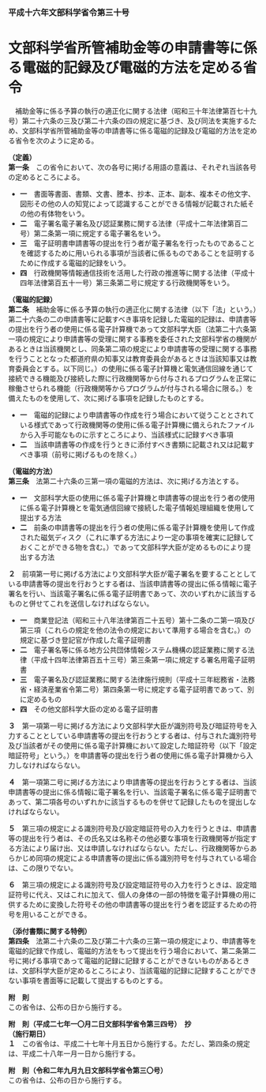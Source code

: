 ### 平成十六年文部科学省令第三十号  
# 文部科学省所管補助金等の申請書等に係る電磁的記録及び電磁的方法を定める省令  
　補助金等に係る予算の執行の適正化に関する法律（昭和三十年法律第百七十九号）第二十六条の三及び第二十六条の四の規定に基づき、及び同法を実施するため、文部科学省所管補助金等の申請書等に係る電磁的記録及び電磁的方法を定める省令を次のように定める。  
  
**（定義）**  
**第一条**　この省令において、次の各号に掲げる用語の意義は、それぞれ当該各号の定めるところによる。  
* **一**　書面等書面、書類、文書、謄本、抄本、正本、副本、複本その他文字、図形その他の人の知覚によって認識することができる情報が記載された紙その他の有体物をいう。  
* **二**　電子署名電子署名及び認証業務に関する法律（平成十二年法律第百二号）第二条第一項に規定する電子署名をいう。  
* **三**　電子証明書申請書等の提出を行う者が電子署名を行ったものであることを確認するために用いられる事項が当該者に係るものであることを証明するために作成する電磁的記録をいう。  
* **四**　行政機関等情報通信技術を活用した行政の推進等に関する法律（平成十四年法律第百五十一号）第三条第二号に規定する行政機関等をいう。  
  
**（電磁的記録）**  
**第二条**　補助金等に係る予算の執行の適正化に関する法律（以下「法」という。）第二十六条の二の申請書等に記載すべき事項を記録した電磁的記録は、申請書等の提出を行う者の使用に係る電子計算機であって文部科学大臣（法第二十六条第一項の規定により申請書等の受理に関する事務を委任された文部科学省の機関があるときは当該機関とし、同条第二項の規定により申請書等の受理に関する事務を行うこととなった都道府県の知事又は教育委員会があるときは当該知事又は教育委員会とする。以下同じ。）の使用に係る電子計算機と電気通信回線を通じて接続できる機能及び接続した際に行政機関等から付与されるプログラムを正常に稼働させられる機能（行政機関等からプログラムが付与される場合に限る。）を備えたものを使用して、次に掲げる事項を記録したものとする。  
* **一**　電磁的記録により申請書等の作成を行う場合において従うこととされている様式であって行政機関等の使用に係る電子計算機に備えられたファイルから入手可能なものに示すところにより、当該様式に記録すべき事項  
* **二**　当該申請書等の作成を行うときに添付すべき書類に記載され又は記載すべき事項（前号に掲げるものを除く。）  
  
**（電磁的方法）**  
**第三条**　法第二十六条の三第一項の電磁的方法は、次に掲げる方法とする。  
* **一**　文部科学大臣の使用に係る電子計算機と申請書等の提出を行う者の使用に係る電子計算機とを電気通信回線で接続した電子情報処理組織を使用して提出する方法  
* **二**　前条の申請書等の提出を行う者の使用に係る電子計算機を使用して作成された磁気ディスク（これに準ずる方法により一定の事項を確実に記録しておくことができる物を含む。）であって文部科学大臣が定めるものにより提出する方法  
  
**２**　前項第一号に掲げる方法により文部科学大臣が電子署名を要することとしている申請書等の提出を行おうとする者は、当該申請書等の提出に係る情報に電子署名を行い、当該電子署名に係る電子証明書であって、次のいずれかに該当するものと併せてこれを送信しなければならない。  
* **一**　商業登記法（昭和三十八年法律第百二十五号）第十二条の二第一項及び第三項（これらの規定を他の法令の規定において準用する場合を含む。）の規定に基づき登記官が作成した電子証明書  
* **二**　電子署名等に係る地方公共団体情報システム機構の認証業務に関する法律（平成十四年法律第百五十三号）第三条第一項に規定する署名用電子証明書  
* **三**　電子署名及び認証業務に関する法律施行規則（平成十三年総務省・法務省・経済産業省令第二号）第四条第一号に規定する電子証明書であって、別に定めるもの  
* **四**　その他文部科学大臣の定める電子証明書  
  
**３**　第一項第一号に掲げる方法により文部科学大臣が識別符号及び暗証符号を入力することとしている申請書等の提出を行おうとする者は、付与された識別符号及び当該者がその使用に係る電子計算機において設定した暗証符号（以下「設定暗証符号」という。）を申請書等の提出を行う者の使用に係る電子計算機から入力しなければならない。  
  
**４**　第一項第二号に掲げる方法により申請書等の提出を行おうとする者は、当該申請書等の提出に係る情報に電子署名を行い、当該電子署名に係る電子証明書であって、第二項各号のいずれかに該当するものを併せて記録したものを提出しなければならない。  
  
**５**　第三項の規定による識別符号及び設定暗証符号の入力を行うときは、申請書等の提出を行う者は、その氏名又は名称その他必要な事項を行政機関等が指定する方法により届け出、又は申請しなければならない。ただし、行政機関等からあらかじめ同項の規定による申請書等の提出に係る識別符号を付与されている場合は、この限りでない。  
  
**６**　第三項の規定による識別符号及び設定暗証符号の入力を行うときは、設定暗証符号に代え、又はこれに加えて、個人の身体の一部の特徴を電子計算機の用に供するために変換した符号その他の申請書等の提出を行う者を認証するための符号を用いることができる。  
  
**（添付書類に関する特例）**  
**第四条**　法第二十六条の二及び第二十六条の三第一項の規定により、申請書等を電磁的記録で作成し、電磁的方法をもって提出を行う場合において、第二条第二号に掲げる事項であって電磁的記録に記録することができないものがあるときは、文部科学大臣が定めるところにより、当該電磁的記録に記録することができない事項を書面等に記載して提出するものとする。  
  
**附　則**  
この省令は、公布の日から施行する。  
  
**附　則（平成二七年一〇月二日文部科学省令第三四号）　抄**  
**（施行期日）**  
**１**　この省令は、平成二十七年十月五日から施行する。ただし、第四条の規定は、平成二十八年一月一日から施行する。  
  
**附　則（令和二年九月九日文部科学省令第三〇号）**  
この省令は、公布の日から施行する。  
  
